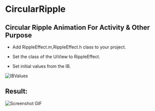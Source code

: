 # CircularRipple
## Circular Ripple Animation For Activity &amp; Other Purpose

* Add RippleEffect.m,RippleEffect.h class to your project.
* Set the class of the UiView to RippleEffect.


* Set initial values from the IB.

![IBValues]([[http://nsinit.com/gitimages/RippleEffect2.png](https://github.com/souvickcse/CircularRipple/raw/master/IBValues.png)](https://github.com/souvickcse/CircularRipple/raw/master/IBValues.png))

## Result:

![Screenshot GIF]([https://github.com/souvickcse/CircularRipple/raw/master/screenshot.gif](https://github.com/souvickcse/CircularRipple/raw/master/screenshot.gif))
